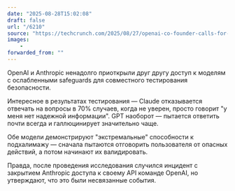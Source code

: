 ```yaml
---
date: "2025-08-28T15:02:08"
draft: false
url: "/6210"
source: "https://techcrunch.com/2025/08/27/openai-co-founder-calls-for-ai-labs-to-safety-test-rival-models/"
images:
    -
forwarded_from: ""
---
```


OpenAI и Anthropic ненадолго приоткрыли друг другу доступ к моделям с ослабленными safeguards для совместного тестирования безопасности.

Интересное в результатах тестирования — Claude отказывается отвечать на вопросы в 70% случаев, когда не уверен, просто говорит "у меня нет надежной информации". GPT наоборот — пытается ответить почти всегда и галлюцинирует значительно чаще. 

Обе модели демонстрируют "экстремальные" способности к подхалимажу — сначала пытаются отговорить пользователя от опасных действий, а потом начинают их валидировать. 

Правда, после проведения исследования случился инцидент с закрытием Anthropic доступа к своему API команде OpenAI, но утверждают, что это были несвязанные события.
